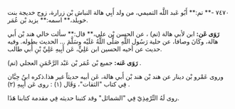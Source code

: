 ٧٤٧٠ -** تم:** أَبُو عَبد اللَّه التميمي، من ولد أَبِي هالة النباش بْن زرارة، زوج خديجة بنت خويلد،** اسمه:** يزيد بْن عُمَر.

**رَوَى عَن:** ابن لأبي هالة (تم) ، عن الحسن بْن علي،** قال:** سألت خالي هند بْن أَبي هالة، وكَانَ وصافا، عن حلية رَسُول اللَّهِ صَلَّى اللَّهُ عَلَيْه وسَلَّمَ ... الحديث بطوله. وفيه حديث عن أخيه الحسين ابن عَلِيٍّ، عَن أَبِيهِ عَلِيِّ بْنِ أَبي طالب.

**رَوَى عَنه:** جميع بْن عُمَر بْن عَبْد الرَّحْمَنِ العجلي (تم) .

وروى عَمْرو بْن دينار عن هند بْن هند بْن أَبي هالة، عَن أبيه حديثاً غير هذا.ذكره ابنُ حِبَّان فِي كتاب "الثقات"، وَقَال (١) : روى عَن أَبِيهِ (٢) .

روى لَهُ التِّرْمِذِيّ فِي "الشمائل" وقد كتبنا حديثه فِي مقدمة كتابنا هَذَا.